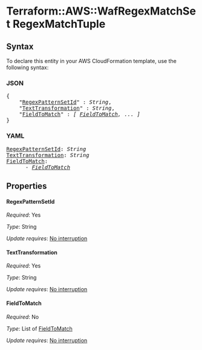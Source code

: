 # Terraform::AWS::WafRegexMatchSet RegexMatchTuple

## Syntax

To declare this entity in your AWS CloudFormation template, use the following syntax:

### JSON

<pre>
{
    "<a href="#regexpatternsetid" title="RegexPatternSetId">RegexPatternSetId</a>" : <i>String</i>,
    "<a href="#texttransformation" title="TextTransformation">TextTransformation</a>" : <i>String</i>,
    "<a href="#fieldtomatch" title="FieldToMatch">FieldToMatch</a>" : <i>[ <a href="regexmatchtuple-fieldtomatch.md">FieldToMatch</a>, ... ]</i>
}
</pre>

### YAML

<pre>
<a href="#regexpatternsetid" title="RegexPatternSetId">RegexPatternSetId</a>: <i>String</i>
<a href="#texttransformation" title="TextTransformation">TextTransformation</a>: <i>String</i>
<a href="#fieldtomatch" title="FieldToMatch">FieldToMatch</a>: <i>
      - <a href="regexmatchtuple-fieldtomatch.md">FieldToMatch</a></i>
</pre>

## Properties

#### RegexPatternSetId

_Required_: Yes

_Type_: String

_Update requires_: [No interruption](https://docs.aws.amazon.com/AWSCloudFormation/latest/UserGuide/using-cfn-updating-stacks-update-behaviors.html#update-no-interrupt)

#### TextTransformation

_Required_: Yes

_Type_: String

_Update requires_: [No interruption](https://docs.aws.amazon.com/AWSCloudFormation/latest/UserGuide/using-cfn-updating-stacks-update-behaviors.html#update-no-interrupt)

#### FieldToMatch

_Required_: No

_Type_: List of <a href="regexmatchtuple-fieldtomatch.md">FieldToMatch</a>

_Update requires_: [No interruption](https://docs.aws.amazon.com/AWSCloudFormation/latest/UserGuide/using-cfn-updating-stacks-update-behaviors.html#update-no-interrupt)

